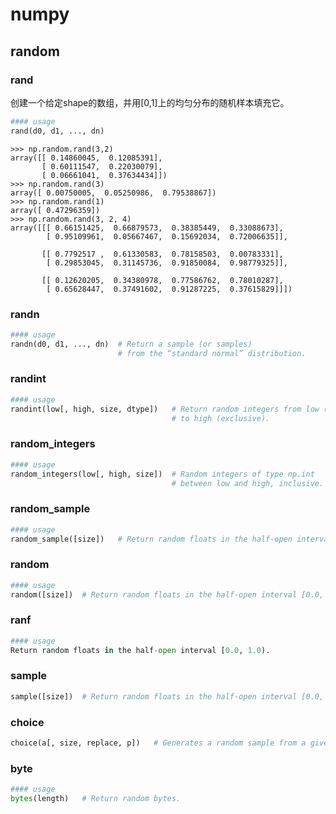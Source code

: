 # numpy

## random

### rand

创建一个给定shape的数组，并用[0,1]上的均匀分布的随机样本填充它。

```python
#### usage
rand(d0, d1, ..., dn)
```

```shell
>>> np.random.rand(3,2)
array([[ 0.14860045,  0.12085391],
       [ 0.60111547,  0.22030079],
       [ 0.06661041,  0.37634434]])
>>> np.random.rand(3)
array([ 0.00750005,  0.05250986,  0.79538867])
>>> np.random.rand(1)
array([ 0.47296359])
>>> np.random.rand(3, 2, 4)
array([[[ 0.66151425,  0.66879573,  0.38385449,  0.33088673],
        [ 0.95109961,  0.05667467,  0.15692034,  0.72006635]],

       [[ 0.7792517 ,  0.61330583,  0.78158503,  0.00783331],
        [ 0.29853045,  0.31145736,  0.91850084,  0.98779325]],

       [[ 0.12620205,  0.34380978,  0.77586762,  0.78010287],
        [ 0.65628447,  0.37491602,  0.91287225,  0.37615829]]])
```

### randn

```python
#### usage
randn(d0, d1, ..., dn)	# Return a sample (or samples) 
						# from the “standard normal” distribution.
```

### randint

```python
#### usage
randint(low[, high, size, dtype])	# Return random integers from low (inclusive) 
									# to high (exclusive).
```

### random_integers

```python
#### usage
random_integers(low[, high, size])	# Random integers of type np.int 
									# between low and high, inclusive.
```

### random_sample

```python
#### usage
random_sample([size])	# Return random floats in the half-open interval [0.0, 1.0).
```

### random

```python
#### usage
random([size])	# Return random floats in the half-open interval [0.0, 1.0).
```

### ranf

```python
#### usage
Return random floats in the half-open interval [0.0, 1.0).
```

### sample

```python
sample([size])	# Return random floats in the half-open interval [0.0, 1.0).
```

### choice

```python
choice(a[, size, replace, p])	# Generates a random sample from a given 1-D array
```

### byte

```python
#### usage
bytes(length)	# Return random bytes.
```

